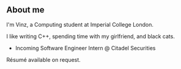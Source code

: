 ## About me

I'm Vinz, a Computing student at Imperial College London.

I like writing C++, spending time with my girlfriend, and black cats.

- Incoming Software Engineer Intern @ Citadel Securities

Résumé available on request.
